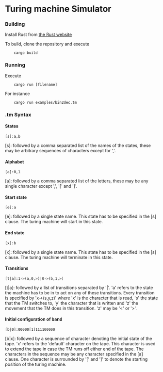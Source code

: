 # Turing machine Simulator

### Building
Install Rust from [the Rust website](https://www.rust-lang.org/)

To build, clone the repository and execute 

```
    cargo build
```

### Running
Execute 
```
    cargo run [filename]
```

For instance
```
    cargo run examples/bin2dec.tm
```


### .tm Syntax

#### States
```
[s]:a,b
```
\[s]: followed by a comma separated list of the names of the states, these may be arbitrary sequences of characters except for ','. 


#### Alphabet
```
[a]:0,1
```
\[a]: followed by a comma separated list of the letters, these may be any single character except ',', '[' and ']'.


#### Start state
```
[e]:a
```
\[e]: followed by a single state name. This state has to be specified in the [s] clause. 
The turing machine will start in this state.  


#### End state
```
[x]:b
```
\[x]: followed by a single state name. This state has to be specified in the [s] clause. 
The turing machine will terminate in this state.



#### Transitions
```
[t|a]:1->(a,0,>)|0->(b,1,>)
```
\[t|a]: followed by a list of transitions separated by '|'. 
'a' refers to the state the machine has to be in to act on any of these transitions. 
Every transition is specified by 'x->(s,y,z)' where 'x' is the character that is read, 's' the state that the TM switches to, 'y' the character that is written and 'z' the movement that the TM does in this transition. 'z' may be '<' or '>'.


#### Initial configuration of band
```
[b|0]:00000[1]111100000
```

\[b|x]: followed by a sequence of character denoting the initial state of the tape. 
'x' refers to the 'default' character on the tape. This character is used to extend the tape in case the TM runs off either end of the tape.
The characters in the sequence may be any character specified in the [a] clause.
One character is surrounded by '[' and ']' to denote the starting position of the turing machine.
